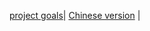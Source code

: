 
<html>
<head>
<title> Working title </title>
</head>
<style>

body {
  background-color: rgb(252,237,239);
}

h1 {
  color: rgba(79,79,79,1);
  text-align: center;
}

p {
  font-family: arial;
  font-size: 20px;
}
</style>
<body>
<nav>
<a href="/projectgoals.html/">project goals</a>|
<a href="/Guide_to_scheduling_chinese.md/">Chinese version</a> |
